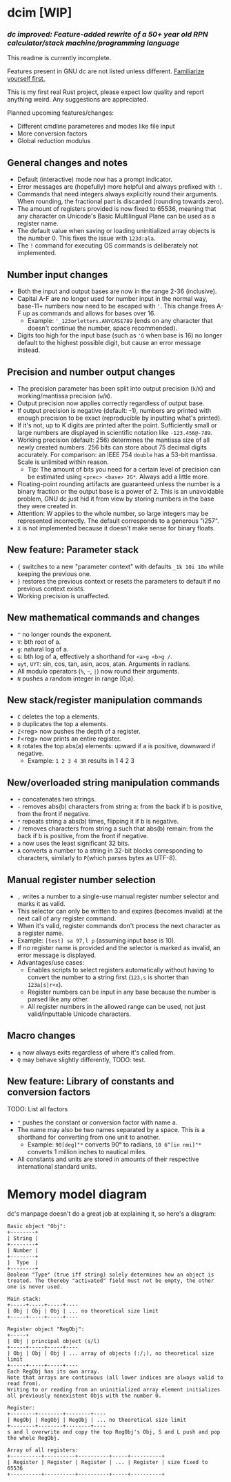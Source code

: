 # dcim [WIP]
### *dc improved: Feature-added rewrite of a 50+ year old RPN calculator/stack machine/programming language*
This readme is currently incomplete.

Features present in GNU dc are not listed unless different. [Familiarize yourself first.](https://linux.die.net/man/1/dc)

This is my first real Rust project, please expect low quality and report anything weird. Any suggestions are appreciated.

Planned upcoming features/changes:
- Different cmdline parameteres and modes like file input
- More conversion factors
- Global reduction modulus
## General changes and notes
- Default (interactive) mode now has a prompt indicator.
- Error messages are (hopefully) more helpful and always prefixed with `!`.
- Commands that need integers always explicitly round their arguments. When rounding, the fractional part is discarded (rounding towards zero).
- The amount of registers provided is now fixed to 65536, meaning that any character on Unicode's Basic Multilingual Plane can be used as a register name.
- The default value when saving or loading uninitialized array objects is the number 0. This fixes the issue with `123d:ala`.
- The `!` command for executing OS commands is deliberately not implemented.
## Number input changes
- Both the input and output bases are now in the range 2-36 (inclusive).
- Capital A-F are no longer used for number input in the normal way, base-11+ numbers now need to be escaped with `'`. This change frees A-F up as commands and allows for bases over 16.
  - Example: `'_123orletters.ANYCASE789` (ends on any character that doesn't continue the number, space recommended).
- Digits too high for the input base (such as `'G` when base is 16) no longer default to the highest possible digit, but cause an error message instead.
## Precision and number output changes
- The precision parameter has been split into output precision (`k`/`K`) and working/mantissa precision (`w`/`W`).
- Output precision now applies correctly regardless of output base.
- If output precision is negative (default: -1), numbers are printed with enough precision to be exact (reproducible by inputting what's printed).
- If it's not, up to K digits are printed after the point. Sufficiently small or large numbers are displayed in scientific notation like `-123.456@-789`.
- Working precision (default: 256) determines the mantissa size of all newly created numbers. 256 bits can store about 75 decimal digits accurately. For comparison: an IEEE 754 `double` has a 53-bit mantissa. Scale is unlimited within reason.
  - Tip: The amount of bits you need for a certain level of precision can be estimated using `<prec> <base> 2G*`. Always add a little more.
- Floating-point rounding artifacts are guaranteed unless the number is a binary fraction or the output base is a power of 2. This is an unavoidable problem, GNU dc just hid it from view by storing numbers in the base they were created in.
- Attention: W applies to the whole number, so large integers may be represented incorrectly. The default corresponds to a generous "i257".
- `X` is not implemented because it doesn't make sense for binary floats.
## New feature: Parameter stack
- `{` switches to a new "parameter context" with defaults `_1k 10i 10o` while keeping the previous one.
- `}` restores the previous context or resets the parameters to default if no previous context exists.
- Working precision is unaffected.
## New mathematical commands and changes
- `^` no longer rounds the exponent.
- `V`: bth root of a.
- `g`: natural log of a.
- `G`: bth log of a, effectively a shorthand for `<a>g <b>g /`.
- `uyt`, `UYT`: sin, cos, tan, asin, acos, atan. Arguments in radians.
- All modulo operators (`%`, `~`, `|`) now round their arguments.
- `N` pushes a random integer in range \[0;a).
## New stack/register manipulation commands
- `C` deletes the top a elements.
- `D` duplicates the top a elements.
- `Z`\<reg\> now pushes the depth of a register.
- `F`\<reg\> now prints an entire register.
- `R` rotates the top abs(a) elements: upward if a is positive, downward if negative.
  - Example: `1 2 3 4 3R` results in 1 4 2 3
## New/overloaded string manipulation commands
- `+` concatenates two strings.
- `-` removes abs(b) characters from string a: from the back if b is positive, from the front if negative.
- `*` repeats string a abs(b) times, flipping it if b is negative.
- `/` removes characters from string a such that abs(b) remain: from the back if b is positive, from the front if negative.
- `a` now uses the least significant 32 bits.
- `A` converts a number to a string in 32-bit blocks corresponding to characters, similarly to `P`(which parses bytes as UTF-8).
## Manual register number selection
- `,` writes a number to a single-use manual register number selector and marks it as valid.
- This selector can only be written to and expires (becomes invalid) at the next call of any register command.
- When it's valid, register commands don't process the next character as a register name.
- Example: `[test] sa 97,l p` (assuming input base is 10).
- If no register name is provided and the selector is marked as invalid, an error message is displayed.
- Advantages/use cases:
  - Enables scripts to select registers automatically without having to convert the number to a string first (`123,s` is shorter than `123a[s]r+x`).
  - Register numbers can be input in any base because the number is parsed like any other.
  - All register numbers in the allowed range can be used, not just valid/inputtable Unicode characters.
## Macro changes
- `q` now always exits regardless of where it's called from.
- `Q` may behave slightly differently, TODO: test.
## New feature: Library of constants and conversion factors
TODO: List all factors
- `"` pushes the constant or conversion factor with name a.
- The name may also be two names separated by a space. This is a shorthand for converting from one unit to another.
  - Example: `90[deg]"*` converts 90° to radians, `10 6^[in nmi]"*` converts 1 million inches to nautical miles.
- All constants and units are stored in amounts of their respective international standard units.
# Memory model diagram
dc's manpage doesn't do a great job at explaining it, so here's a diagram:
```
Basic object "Obj":
+--------+
| String |
+--------+
| Number |
+--------+
|  Type  |
+--------+
Boolean "Type" (true iff string) solely determines how an object is treated. The thereby "activated" field must not be empty, the other one is never used.

Main stack:
+-----+-----+-----+----
| Obj | Obj | Obj | ... no theoretical size limit
+-----+-----+-----+----

Register object "RegObj":
+-----+
| Obj | principal object (s/l)
+-----+-----+-----+----
| Obj | Obj | Obj | ... array of objects (:/;), no theoretical size limit
+-----+-----+-----+----
Each RegObj has its own array.
Note that arrays are continuous (all lower indices are always valid to read from).
Writing to or reading from an uninitialized array element initializes all previously nonexistent Objs with the number 0.

Register:
+--------+--------+--------+----
| RegObj | RegObj | RegObj | ... no theoretical size limit
+--------+--------+--------+----
s and l overwrite and copy the top RegObj's Obj, S and L push and pop the whole RegObj.

Array of all registers:
+----------+----------+----------+-----+----------+
| Register | Register | Register | ... | Register | size fixed to 65536
+----------+----------+----------+-----+----------+
```
